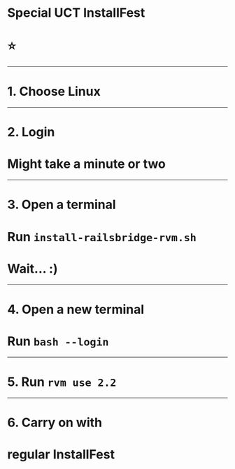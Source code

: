 # Special UCT InstallFest
# :star:

---

# 1. Choose Linux

---

# 2. Login
# Might take a minute or two

---

# 3. Open a terminal
# Run `install-railsbridge-rvm.sh`
# Wait... :)

---

# 4. Open a new terminal
# Run `bash --login`

---

# 5. Run `rvm use 2.2`

---

# 6. Carry on with
# regular InstallFest
